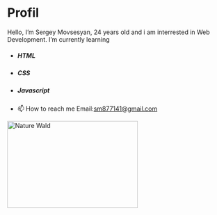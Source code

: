 # Profil

 Hello, I’m Sergey Movsesyan, 24 years old and i am interrested in Web Development.
 I’m currently learning 
 - <h5 id="t1" font-color=blue;>HTML</h5>
 - <h5 id="t2">CSS</h5>
 - <h5 id="t3" background-color:green;>Javascript</h5>
 
- 📫 How to reach me Email:sm877141@gmail.com 
<img src="https://img.freepik.com/free-vector/laptop-with-program-code-isometric-icon-software-development-programming-applications-dark-neon_39422-971.jpg" width=300px; height=200px; alt="Nature Wald"> 

<!---
SergeyMOV/SergeyMOV is a ✨ special ✨ repository because its `README.md` (this file) appears on your GitHub profile.
You can click the Preview link to take a look at your changes.
--->
